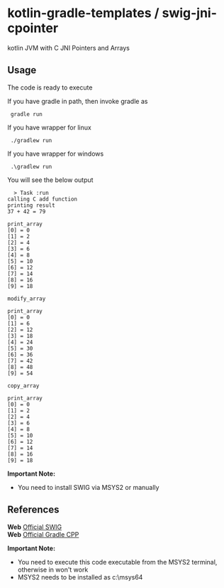 # kotlin-gradle-templates / swig-jni-cpointer
kotlin JVM with C JNI Pointers and Arrays

## Usage
The code is ready to execute

If you have gradle in path, then invoke gradle as

     gradle run

If you have wrapper for linux

     ./gradlew run

If you have wrapper for windows

     .\gradlew run
     
You will see the below output
  
      > Task :run
	calling C add function
	printing result
	37 + 42 = 79
	
	print_array
	[0] = 0
	[1] = 2
	[2] = 4
	[3] = 6
	[4] = 8
	[5] = 10
	[6] = 12
	[7] = 14
	[8] = 16
	[9] = 18
	
	modify_array
	
	print_array
	[0] = 0
	[1] = 6
	[2] = 12
	[3] = 18
	[4] = 24
	[5] = 30
	[6] = 36
	[7] = 42
	[8] = 48
	[9] = 54
	
	copy_array
	
	print_array
	[0] = 0
	[1] = 2
	[2] = 4
	[3] = 6
	[4] = 8
	[5] = 10
	[6] = 12
	[7] = 14
	[8] = 16
	[9] = 18

**Important Note:**
  * You need to install SWIG via MSYS2 or manually


## References

**Web** [Official SWIG](http://www.swig.org/Doc1.3/Java.html#compilation_problems_cpp)<br/>
**Web** [Official Gradle CPP](https://docs.gradle.org/current/userguide/building_cpp_projects.html#sec:custom_cpp_compile_link)

**Important Note:**
  * You need to execute this code executable from the MSYS2 terminal, otherwise in won't work
  * MSYS2 needs to be installed as c:\msys64
